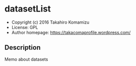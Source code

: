 # datasetList

* Copyright (c) 2016 Takahiro Komamizu
* License: GPL
* Author homepage: https://takacomaprofile.wordpress.com/

## Description
Memo about datasets
